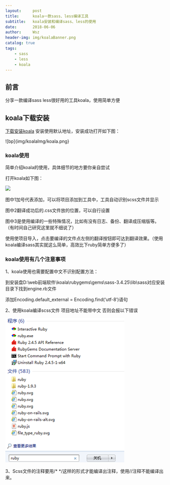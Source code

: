 ```yaml
---
layout:     post
title:      koala一款sass、less编译工具
subtitle:   koala安装和编译sass、less的使用
date:       2018-06-06
author:     Wsz
header-img: img/koalaBanner.png
catalog: true
tags:
    - sass
    - less
    - koala
---
```


## 前言

 分享一款编译sass less很好用的工具koala，使用简单方便

## koala下载安装

[下载安装koala](http://koala-app.com/index-zh.html) 安装使用默认地址，安装成功打开如下图：

 ![bp]{img/koalaImg/koala.png}

### koala使用

 简单介绍koala的使用，具体细节的地方要你亲自尝试

 打开koala如下图：

 ![](img/koalaImg/koalaStudy.png)

 图中1加号代表添加，可以将项目添加到工具中，工具自动识别scss文件并显示

 图中2翻译成功后的.css文件放的位置，可以自行设置

 图中3是使用编译的一些特殊情况，比如有没有日志、备份、翻译成压缩版等。（有时间自己研究这里就不细说了）

 使用使项目导入，点击要编译的文件点左侧的翻译按钮即可达到翻译效果。（使用koala编译sass其实就这么简单，高效比下ruby简单方便多了）

### koala使用有几个注意事项

 1、koala使用也需要配置中文不识别配置方法：

 到安装盘D:\web前端软件\koala\rubygems\gems\sass-3.4.25\lib\sass对应安装目录下找到engine.rb文件

 添加Encoding.default_external = Encoding.find(‘utf-8’)语句

2、使用koala编译scss文件 项目地址不能带中文  否则会报以下错误

  ![](img/sass-ruby.png)

3、Scss文件的注释要用/* */这样的形式才能编译出注释，使用//注释不能编译出来。
